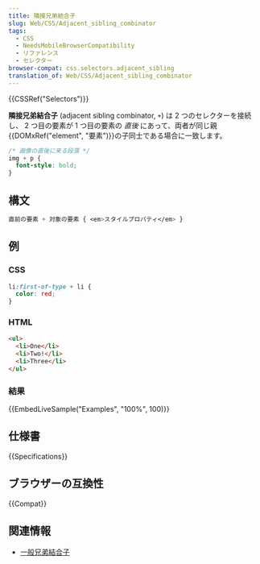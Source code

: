 ```yaml
---
title: 隣接兄弟結合子
slug: Web/CSS/Adjacent_sibling_combinator
tags:
  - CSS
  - NeedsMobileBrowserCompatibility
  - リファレンス
  - セレクター
browser-compat: css.selectors.adjacent_sibling
translation_of: Web/CSS/Adjacent_sibling_combinator
---
```

{{CSSRef("Selectors")}}

**隣接兄弟結合子** (adjacent sibling combinator, `+`) は 2 つのセレクターを接続し、 2 つ目の要素が 1 つ目の要素の _直後_ にあって、両者が同じ親{{DOMxRef("element", "要素")}}の子同士である場合に一致します。

```css
/* 画像の直後に来る段落 */
img + p {
  font-style: bold;
}
```

## 構文

```css
直前の要素 + 対象の要素 { <em>スタイルプロパティ</em> }
```

## 例

### CSS

```css
li:first-of-type + li {
  color: red;
}
```

### HTML

```html
<ul>
  <li>One</li>
  <li>Two!</li>
  <li>Three</li>
</ul>
```

### 結果

{{EmbedLiveSample("Examples", "100%", 100)}}

## 仕様書

{{Specifications}}

## ブラウザーの互換性

{{Compat}}

## 関連情報

- [一般兄弟結合子](/ja/docs/Web/CSS/General_sibling_combinator)
